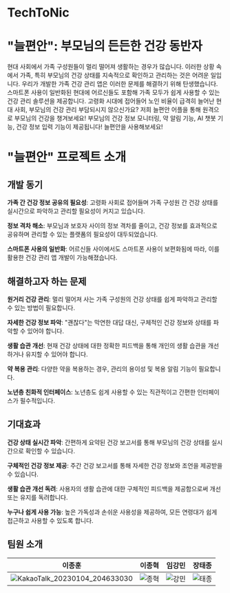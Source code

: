 # TechToNic
# "늘편안": 부모님의 든든한 건강 동반자
현대 사회에서 가족 구성원들이 멀리 떨어져 생활하는 경우가 많습니다. 이러한 상황 속에서 가족, 특히 부모님의 건강 상태를 지속적으로 확인하고 관리하는 것은 어려운 일입니다. 우리가 개발한 가족 건강 관리 앱은 이러한 문제를 해결하기 위해 탄생했습니다. 스마트폰 사용이 일반화된 현대에 어르신들도 포함해 가족 모두가 쉽게 사용할 수 있는 건강 관리 솔루션을 제공합니다. 고령화 시대에 접어들어 노인 비율이 급격히 늘어난 현대 사회, 부모님의 건강 관리 부담되시지 않으신가요? 저희 늘편안 어플을 통해 원격으로 부모님의 건강을 챙겨보세요! 부모님의 건강 정보 모니터링, 약 알림 기능, AI 챗봇 기능, 건강 정보 입력 기능이 제공됩니다! 늘편안을 사용해보세요!

# "늘편안" 프로젝트 소개

## 개발 동기
**가족 간 건강 정보 공유의 필요성**: 고령화 사회로 접어들며 가족 구성원 간 건강 상태를 실시간으로 파악하고 관리할 필요성이 커지고 있습니다.

**정보 격차 해소**: 부모님과 보호자 사이의 정보 격차를 줄이고, 건강 정보를 효과적으로 공유하며 관리할 수 있는 플랫폼의 필요성이 대두되었습니다.

**스마트폰 사용의 일반화**: 어르신들 사이에서도 스마트폰 사용이 보편화됨에 따라, 이를 활용한 건강 관리 앱 개발이 가능해졌습니다.

## 해결하고자 하는 문제
**원거리 건강 관리**: 멀리 떨어져 사는 가족 구성원의 건강 상태를 쉽게 파악하고 관리할 수 있는 방법이 필요합니다.

**자세한 건강 정보 파악**: "괜찮다"는 막연한 대답 대신, 구체적인 건강 정보와 상태를 파악할 수 있어야 합니다.

**생활 습관 개선**: 현재 건강 상태에 대한 정확한 피드백을 통해 개인의 생활 습관을 개선하거나 유지할 수 있어야 합니다.

**약 복용 관리**: 다양한 약을 복용하는 경우, 관리의 용이성 및 복용 알림 기능이 필요합니다.

**노년층 친화적 인터페이스**: 노년층도 쉽게 사용할 수 있는 직관적이고 간편한 인터페이스가 필수적입니다.

## 기대효과
**건강 상태 실시간 파악**: 간편하게 요약된 건강 보고서를 통해 부모님의 건강 상태를 실시간으로 확인할 수 있습니다.

**구체적인 건강 정보 제공**: 주간 건강 보고서를 통해 자세한 건강 정보와 조언을 제공받을 수 있습니다.

**생활 습관 개선 독려**: 사용자의 생활 습관에 대한 구체적인 피드백을 제공함으로써 개선 또는 유지를 독려합니다.

**누구나 쉽게 사용 가능**: 높은 가독성과 손쉬운 사용성을 제공하여, 모든 연령대가 쉽게 접근하고 사용할 수 있도록 합니다.


## 팀원 소개
|                이종훈                |                이종혁                |               임강민                |                장태종                |
|   ---------   |   ----------- | -----------   |   ---------  |
|![KakaoTalk_20230104_204633030](https://github.com/GreatestBear/TechToNic/assets/120161508/9e2164b3-a26e-4b2b-8455-431d23ca05c7)| ![종혁](https://github.com/GreatestBear/TechToNic/assets/120161508/15318a77-2aaf-460b-abda-76cd550ac941) | ![강민](https://github.com/GreatestBear/TechToNic/assets/120161508/3a13ce5c-5e16-4b25-adac-a5b6d5f2d935) | ![태종](https://github.com/GreatestBear/TechToNic/assets/120161508/00f66586-8229-471c-b1a7-571c64033613) |


          
